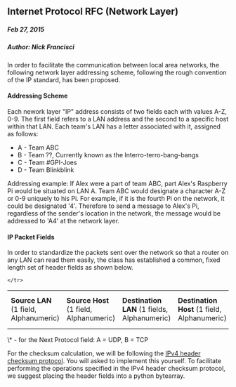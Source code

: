 ## Internet Protocol RFC (Network Layer)
##### Feb 27, 2015
##### Author: Nick Francisci
In order to facilitate the communication between local area networks, the following network layer addressing scheme, following the rough convention of the IP standard, has been proposed.

#### Addressing Scheme
Each nework layer "IP" address consists of two fields each with values A-Z, 0-9. The first field refers to a LAN address and the second to a specific host within that LAN. Each team's LAN has a letter associated with it, assigned as follows:

<ul>
	<li>A - Team ABC</li>
	<li>B - Team ??, Currently known as the Interro-terro-bang-bangs</li>
	<li>C - Team #GPI-Joes</li>
	<li>D - Team Blinkblink</li>
</ul>

Addressing example: If Alex were a part of team ABC, part Alex's Raspberry Pi would be situated on LAN A. Team ABC would designate a character A-Z or 0-9 uniquely to his Pi. For example, if it is the fourth Pi on the network, it could be designated '4'. Therefore to send a message to Alex's Pi, regardless of the sender's location in the network, the message would be addressed to 'A4' at the network layer.

#### IP Packet Fields
In order to standardize the packets sent over the network so that a router on any LAN can read them easily, the class has established a common, fixed length set of header fields as shown below.

<table>
	<tr>
		<td><strong>Source LAN</strong> (1 field, Alphanumeric)</td>
		<td><strong>Source Host</strong> (1 field, Alphanumeric)</td>
		<td><strong>Destination LAN</strong> (1 fields, Alphanumeric)</td>
		<td><strong>Destination Host</strong> (1 field, Alphanumeric)</td>
		<td><strong>Next Protocol</strong> (1 field, Alphanumeric*)</td>
		<td><strong>Header Checksum</strong> (4 fields, Hexidecimal)</td>
		<td><strong>Payload</strong> (Variable length, Alphanumeric)</td>
		
	</tr>
</table>
\* - for the Next Protocol field: A = UDP, B = TCP

For the checksum calculation, we will be following the <a href="http://en.wikipedia.org/wiki/IPv4_header_checksum">IPv4 header checksum protocol</a>. You will asked to implement this yourself. To facilitate performing the operations specified in the IPv4 header checksum protocol, we suggest placing the header fields into a python bytearray.

